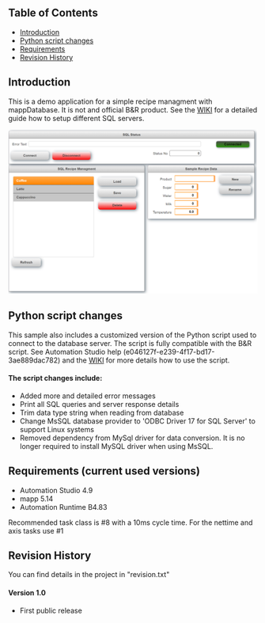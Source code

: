 ## Table of Contents
* [Introduction](#Introduction)
* [Python script changes](#Script)
* [Requirements](#Requirements)
* [Revision History](#Revision-History)

<a name="Introduction"></a>
## Introduction
This is a demo application for a simple recipe managment with mappDatabase. It is not and official B&R product. See the [WIKI](https://github.com/br-automation-com/mappDatabase-Demo/wiki) for a detailed guide how to setup different SQL servers. 

![](https://github.com/br-automation-com/mappDatabase-Demo/blob/main/Wiki/screenshot.png)

<a name="Script"></a>
## Python script changes
This sample also includes a customized version of the Python script used to connect to the database server. The script is fully compatible with the B&R script. See Automation Studio help (e046127f-e239-4f17-bd17-3ae889dac782) and the [WIKI](https://github.com/br-automation-com/mappDatabase-Demo/wiki) for more details how to use the script.

#### The script changes include:
- Added more and detailed error messages
- Print all SQL queries and server response details
- Trim data type string when reading from database
- Change MsSQL database provider to 'ODBC Driver 17 for SQL Server' to support Linux systems
- Removed dependency from MySql driver for data conversion. It is no longer required to install MySQL driver when using MsSQL.

<a name="Requirements"></a>
## Requirements (current used versions)
* Automation Studio 4.9
* mapp 5.14
* Automation Runtime B4.83

Recommended task class is #8 with a 10ms cycle time. For the nettime and axis tasks use #1

<a name="Revision-History"></a>
## Revision History
You can find details in the project in "revision.txt"

#### Version 1.0
- First public release

